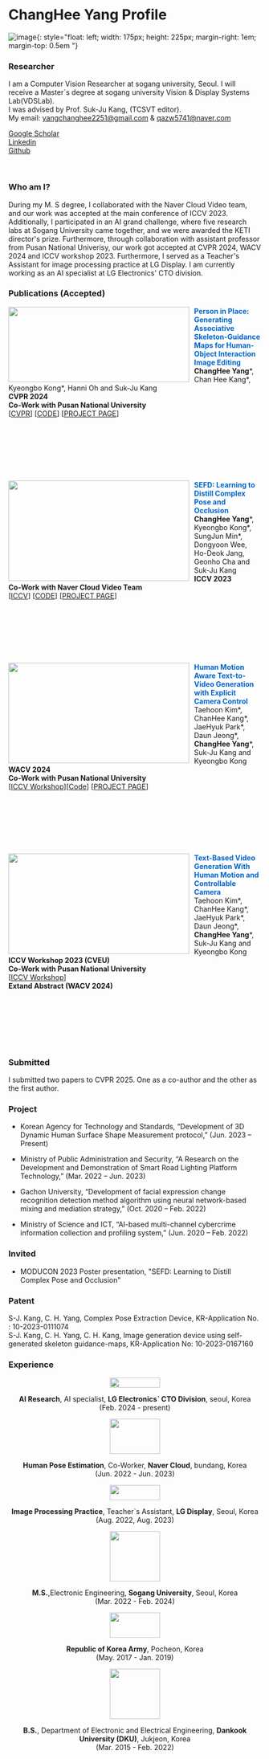 # ChangHee Yang Profile

![image](./images/ChangHeeYang.jpg){: style="float: left; width: 175px; height: 225px; margin-right: 1em; margin-top: 0.5em  "}

### **Researcher**
I am a Computer Vision Researcher at sogang university, Seoul. I will receive a Master`s degree at sogang university Vision & Display Systems Lab(VDSLab).  
I was advised by Prof. Suk-Ju Kang, (TCSVT editor).  
My email: yangchanghee2251@gmail.com & qazw5741@naver.com  

[Google Scholar](https://scholar.google.com/citations?hl=ko&user=KooR_OcAAAAJ) \
[Linkedin](https://www.linkedin.com/in/changheeyang-056083207/) \
[Github](https://github.com/YangChangHee)

<br>

### Who am I?  
During my M. S degree, I collaborated with the Naver Cloud Video team, and our work was accepted at the main conference of ICCV 2023. Additionally, I participated in an AI grand challenge, where five research labs at Sogang University came together, and we were awarded the KETI director's prize. Furthermore, through collaboration with assistant professor from Pusan National Univerisy, our work got accepted at CVPR 2024, WACV 2024 and ICCV workshop 2023. 
Furthermore, I served as a Teacher's Assistant for image processing practice at LG Display. I am currently working as an AI specialist at LG Electronics' CTO division.

### Publications (Accepted)

<!--Person-In-Place-->
<p>
<img src="images/CVPR2024.png" align="left" style="width:360px; height:150px; margin-right:10px;  vertical-align=middle;">
<div style="margin-bottom:60px;">
<b><font color="0066CC"> Person in Place: Generating Associative Skeleton-Guidance Maps for Human-Object Interaction Image Editing </font></b>
<br>
<b>ChangHee Yang</b>*, Chan Hee Kang*, Kyeongbo Kong*, Hanni Oh and Suk-Ju Kang
<br>
<b>CVPR 2024</b>
<br>
<b>Co-Work with Pusan National University</b>
<br>
[<a href="https://openaccess.thecvf.com/content/CVPR2024/papers/Yang_Person_in_Place_Generating_Associative_Skeleton-Guidance_Maps_for_Human-Object_Interaction_CVPR_2024_paper.pdf">CVPR</a>] [<a href="https://github.com/YangChangHee/CVPR2024_Person-In-Place_RELEASE">CODE</a>] [<a href="https://anonymous.4open.science/w/Person-in-Place_page-67F1/">PROJECT PAGE</a>]
</div>
</p>
<br>
<br>
<br>

<!--SEFD-->
<p>
<img src="images/main_model_gif.gif" align="left" style="width:360px; height:200px; margin-right:10px;  vertical-align=middle;">
<div style="margin-bottom:60px;">
<b><font color="0066CC"> SEFD: Learning to Distill Complex Pose and Occlusion </font></b>
<br>
<b>ChangHee Yang</b>*, Kyeongbo Kong*, SungJun Min*, Dongyoon Wee, Ho-Deok Jang, Geonho Cha and Suk-Ju Kang
<br>
<b>ICCV 2023</b>
<br>
<b>Co-Work with Naver Cloud Video Team</b>
<br>
[<a href="https://openaccess.thecvf.com/content/ICCV2023/papers/Yang_SEFD_Learning_to_Distill_Complex_Pose_and_Occlusion_ICCV_2023_paper.pdf">ICCV</a>] [<a href="https://github.com/YangChangHee/ICCV2023_SEFD_RELEASE">CODE</a>] [<a href="https://yangchanghee.github.io/ICCV2023_SEFD_page/">PROJECT PAGE</a>]
</div>
</p>
<br>
<br>
<br>

<!--WACV 2024 ICCV workshop 2023-->
<p>
<img src="images/main_figure_final.jpg" align="left" style="width:360px; height:200px; margin-right:10px;  vertical-align=middle;">
<div style="margin-bottom:60px;">
<b><font color="0066CC"> Human Motion Aware Text-to-Video Generation with Explicit Camera Control </font></b>
<br>
Taehoon Kim*, ChanHee Kang*, JaeHyuk Park*, Daun Jeong*, <b>ChangHee Yang</b>*, Suk-Ju Kang and Kyeongbo Kong
<br>
<b>WACV 2024</b>
<br>
<b>Co-Work with Pusan National University</b>
<br>
[<a href="https://cveu.github.io/2023/papers/32.pdf">ICCV Workshop</a>][<a href="https://github.com/CSJasper/HMTV">Code</a>] [<a href="https://yangchanghee.github.io/HMTV_docs/">PROJECT PAGE</a>]
</div>
</p>
<br>
<br>
<br>

<!--WACV 2024 ICCV workshop 2023-->
<p>
<img src="images/iccvw.jpg" align="left" style="width:360px; height:200px; margin-right:10px;  vertical-align=middle;">
<div style="margin-bottom:60px;">
<b><font color="0066CC"> Text-Based Video Generation With Human Motion and Controllable Camera </font></b>
<br>
Taehoon Kim*, ChanHee Kang*, JaeHyuk Park*, Daun Jeong*, <b>ChangHee Yang</b>*, Suk-Ju Kang and Kyeongbo Kong
<br>
<b>ICCV Workshop 2023 (CVEU)</b>
<br>
<b>Co-Work with Pusan National University</b>
<br>
[<a href="https://cveu.github.io/2023/papers/32.pdf">ICCV Workshop</a>]
<br>
<b>Extand Abstract (WACV 2024)</b>
</div>
</p>
<br>
<br>
<br>


### Submitted
I submitted two papers to CVPR 2025. One as a co-author and the other as the first author.


### Project
* Korean Agency for Technology and Standards, “Development of 3D Dynamic Human Surface Shape Measurement protocol,” (Jun. 2023 – Present)  

* Ministry of Public Administration and Security, “A Research on the Development and Demonstration of Smart Road Lighting Platform Technology,” (Mar. 2022 – Jun. 2023)  

* Gachon University, “Development of facial expression change recognition detection method algorithm using neural network-based mixing and mediation strategy,” (Oct. 2020 – Feb. 2022)  

* Ministry of Science and ICT, “AI-based multi-channel cybercrime information collection and profiling system,” (Jun. 2020 – Feb. 2022)  

### Invited
* MODUCON 2023 Poster presentation, "SEFD: Learning to Distill Complex Pose and Occlusion"


### Patent
S-J. Kang, C. H. Yang, Complex Pose Extraction Device, KR-Application No. : 10-2023-0111074  
S-J. Kang, C. H. Yang, C. H. Kang, Image generation device using self-generated skeleton guidance-maps, KR-Application No: 10-2023-0167160

### Experience


<p align="middle">
<img src="images/LGE_LOGO.png" width="100px" height="20px">
</p>
<p align="center">
  <b>AI Research</b>, AI specialist, <b>LG Electronics` CTO Division</b>, seoul, Korea <br> (Feb. 2024 - present)
</p>

<p align="middle">
<img src="images/naver_cloud.png" width="100px" height="70px">
</p>
<p align="center">
  <b>Human Pose Estimation</b>, Co-Worker, <b>Naver Cloud</b>, bundang, Korea <br> (Jun. 2022 - Jun. 2023)
</p>

<p align="middle">
<img src="images/lg_d_logo.png" width="100px" height="30px">
</p>
<p align="center">
  <b>Image Processing Practice</b>, Teacher`s Assistant, <b>LG Display</b>, Seoul, Korea <br> (Aug. 2022, Aug. 2023)
</p>

<p align="middle">
<img src="images/SOGANG_img.png" width="100px" height="100px">
</p>
<p align="center">
  <b>M.S.</b>,Electronic Engineering, <b>Sogang University</b>, Seoul, Korea <br> (Mar. 2022 - Feb. 2024)
</p>



<p align="middle">
<img src="images/army_logo.jpg" width="100px" height="50px">
</p>
<p align="center">
  <b>Republic of Korea Army</b>, Pocheon, Korea <br> (May. 2017 - Jan. 2019)
</p>

<p align="middle">
<img src="images/DKU_img.png" width="100px" height="100px">
</p>
<p align="center">
  <b>B.S.</b>, Department of Electronic and Electrical Engineering, <b>Dankook University (DKU)</b>, Jukjeon, Korea <br> (Mar. 2015 - Feb. 2022)
</p>
